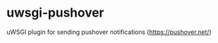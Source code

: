 uwsgi-pushover
==============

uWSGI plugin for sending pushover notifications (https://pushover.net/)
